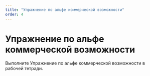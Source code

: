 ```yaml
---
title: "Упражнение по альфе коммерческой возможности"
order: 4
---
```


# Упражнение по альфе коммерческой возможности

Выполните Упражнение по альфе коммерческой возможности в рабочей тетради.